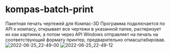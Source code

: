 # kompas-batch-print
Пакетная печать чертежей для Компас-3D
Программа подключается по API к компасу, открывает все чертежи в указанной папке, растеризует их как картинки, а потом через API Windows отправляет на печать на соответствующий формату принтер, предварительно отмасштабировав. 
![2022-06-25_22-49-00](https://user-images.githubusercontent.com/112722254/190989803-20f7205e-7a18-4f74-90ad-4d3bd734baba.png)
![2022-06-25_22-49-12](https://user-images.githubusercontent.com/112722254/190989813-1d1c3db1-fb8d-4d70-8a32-2c01c32d9d10.png)
